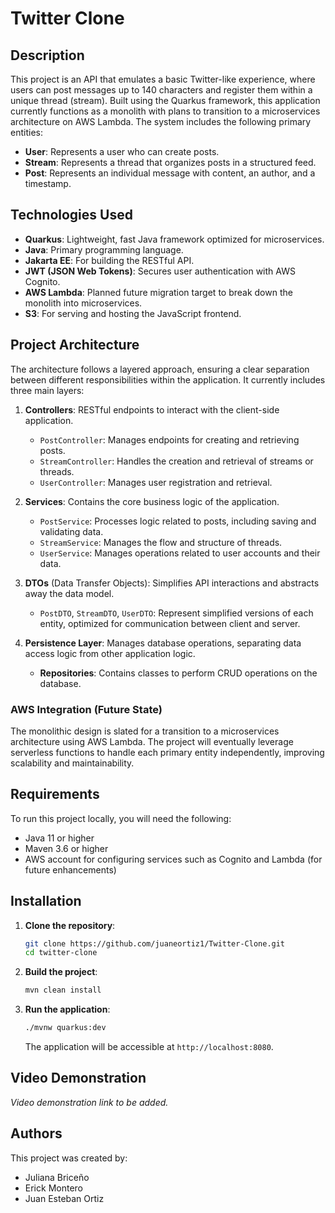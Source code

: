 # Twitter Clone

## Description

This project is an API that emulates a basic Twitter-like experience, where users can post messages up to 140 characters and register them within a unique thread (stream). Built using the Quarkus framework, this application currently functions as a monolith with plans to transition to a microservices architecture on AWS Lambda. The system includes the following primary entities:

- **User**: Represents a user who can create posts.
- **Stream**: Represents a thread that organizes posts in a structured feed.
- **Post**: Represents an individual message with content, an author, and a timestamp.

## Technologies Used

- **Quarkus**: Lightweight, fast Java framework optimized for microservices.
- **Java**: Primary programming language.
- **Jakarta EE**: For building the RESTful API.
- **JWT (JSON Web Tokens)**: Secures user authentication with AWS Cognito.
- **AWS Lambda**: Planned future migration target to break down the monolith into microservices.
- **S3**: For serving and hosting the JavaScript frontend.

## Project Architecture

The architecture follows a layered approach, ensuring a clear separation between different responsibilities within the application. It currently includes three main layers:

1. **Controllers**: RESTful endpoints to interact with the client-side application.
   - `PostController`: Manages endpoints for creating and retrieving posts.
   - `StreamController`: Handles the creation and retrieval of streams or threads.
   - `UserController`: Manages user registration and retrieval.

2. **Services**: Contains the core business logic of the application.
   - `PostService`: Processes logic related to posts, including saving and validating data.
   - `StreamService`: Manages the flow and structure of threads.
   - `UserService`: Manages operations related to user accounts and their data.

3. **DTOs** (Data Transfer Objects): Simplifies API interactions and abstracts away the data model.
   - `PostDTO`, `StreamDTO`, `UserDTO`: Represent simplified versions of each entity, optimized for communication between client and server.

4. **Persistence Layer**: Manages database operations, separating data access logic from other application logic.
   - **Repositories**: Contains classes to perform CRUD operations on the database.

### AWS Integration (Future State)

The monolithic design is slated for a transition to a microservices architecture using AWS Lambda. The project will eventually leverage serverless functions to handle each primary entity independently, improving scalability and maintainability.

## Requirements

To run this project locally, you will need the following:

- Java 11 or higher
- Maven 3.6 or higher
- AWS account for configuring services such as Cognito and Lambda (for future enhancements)

## Installation

1. **Clone the repository**:
   ```bash
   git clone https://github.com/juaneortiz1/Twitter-Clone.git
   cd twitter-clone
   ```

2. **Build the project**:
   ```bash
   mvn clean install
   ```

3. **Run the application**:
   ```bash
   ./mvnw quarkus:dev
   ```

   The application will be accessible at `http://localhost:8080`.

## Video Demonstration

*Video demonstration link to be added.*

## Authors

This project was created by:
- Juliana Briceño
- Erick Montero
- Juan Esteban Ortiz



